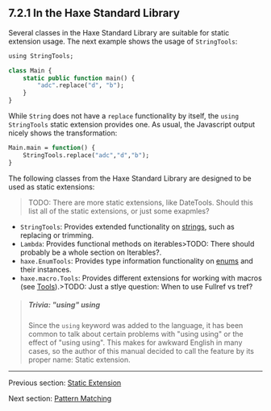 ## 7.2.1 In the Haxe Standard Library

Several classes in the Haxe Standard Library are suitable for static extension usage. The next example shows the usage of `StringTools`:

```haxe
using StringTools;

class Main {
	static public function main() {
		"adc".replace("d", "b");
	}
}
```

While `String` does not have a `replace` functionality by itself, the `using StringTools` static extension provides one. As usual, the Javascript output nicely shows the transformation:

```haxe
Main.main = function() {
	StringTools.replace("adc","d","b");
}
```

The following classes from the Haxe Standard Library are designed to be used as static extensions:
>TODO: There are more static extensions, like DateTools.  Should this list all of the static extensions, or just some exapmles?


  * `StringTools`: Provides extended functionality on [strings](6.1-String.md), such as replacing or trimming.
  * `Lambda`: Provides functional methods on iterables>TODO: There should probably be a whole section on Iterables?.
  * `haxe.EnumTools`: Provides type information functionality on [enums](2.4-Enum_Instance.md) and their instances.
  * `haxe.macro.Tools`: Provides different extensions for working with macros (see [Tools](8.4-Tools.md)).>TODO: Just a stlye question:  When to use Fullref vs tref?





> ##### Trivia: "using" using
>
> Since the `using` keyword was added to the language, it has been common to talk about certain problems with "using using" or the effect of "using using". This makes for awkward English in many cases, so the author of this manual decided to call the feature by its proper name: Static extension.

---

Previous section: [Static Extension](7.2-Static_Extension.md)

Next section: [Pattern Matching](7.3-Pattern_Matching.md)